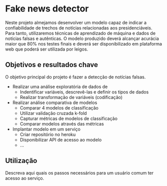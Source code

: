 # Fake news detector

Neste projeto almejamos desenvolver um modelo capaz de indicar a confiabilidade de trechos de notícias relacionadas aos presidenciáveis. Para tanto, utilizaremos técnicas de aprendizado de máquina e dados de notícias falsas e autênticas. O modelo produzido deverá alcançar acurácia maior que 80% nos testes finais e deverá ser disponibilizado em plataforma web que poderá ser utilizada por leigos.

## Objetivos e resultados chave

O objetivo principal do projeto é fazer a detecção de notícias falsas.


 - Realizar uma análise exploratória de dados de
    - Indentificar variáveis, descrevê-las e definir os tipos de dados
    - Realizar transformação de variáveis (codificação)
 - Realizar análise comparativa de modelos
    - Comparar 4 modelos de classificação
    - Utilizar validação cruzada k-fold
    - Capturar métricas de modelos de classificação
    - Comparar modelos através das métricas
 - Implantar modelo em um serviço
    - Criar repositório no heroku
    - Disponibilizar API de acesso ao modelo
    - ...

## Utilização

Descreva aqui quais os passos necessários para um usuário comum ter acesso ao serviço.